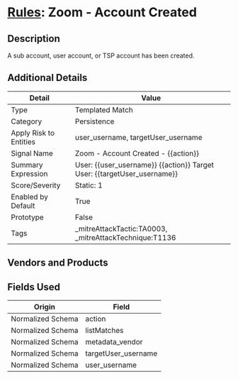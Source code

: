 # [Rules](README.md): Zoom - Account Created

## Description
A sub account, user account, or TSP account has been created.

## Additional Details
|Detail|Value|
|----|----|
|Type|Templated Match|
|Category|Persistence|
|Apply Risk to Entities|user_username, targetUser_username|
|Signal Name|Zoom - Account Created - {{action}}|
|Summary Expression|User: {{user_username}} {{action}} Target User: {{targetUser_username}}|
|Score/Severity|Static: 1|
|Enabled by Default|True|
|Prototype|False|
|Tags|_mitreAttackTactic:TA0003, _mitreAttackTechnique:T1136|
## Vendors and Products


## Fields Used

|Origin|Field|
|----|----|
|Normalized Schema|action|
|Normalized Schema|listMatches|
|Normalized Schema|metadata_vendor|
|Normalized Schema|targetUser_username|
|Normalized Schema|user_username|


